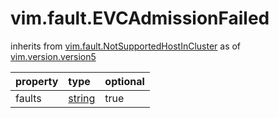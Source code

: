 vim.fault.EVCAdmissionFailed
============================
inherits from [vim.fault.NotSupportedHostInCluster](docs/vim.fault.NotSupportedHostInCluster.md)
as of [vim.version.version5](docs/vim.version.md)

| property | type | optional |
|:---------|:-----|:---------|
| faults | [string](string.md "string") | true |
